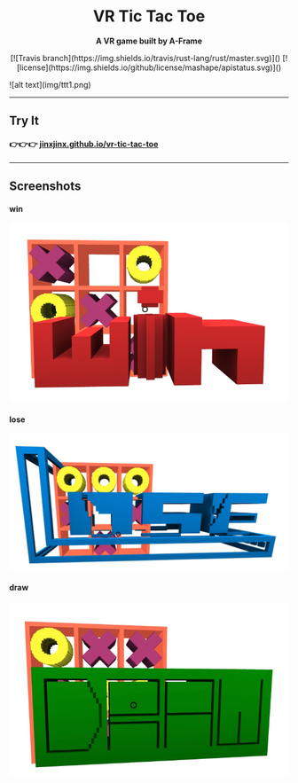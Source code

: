 <h1 align="center"> VR Tic Tac Toe </h1>
<p align="center"><b>A VR game built by A-Frame</b></p>

<p  align="center">
[![Travis branch](https://img.shields.io/travis/rust-lang/rust/master.svg)]()
[![license](https://img.shields.io/github/license/mashape/apistatus.svg)]()
</p>
![alt text](img/ttt1.png)

---

## Try It
#### :point_right::point_right::point_right: [jinxjinx.github.io/vr-tic-tac-toe](https://jinxjinx.github.io/vr-tic-tac-toe)
---

## Screenshots

#### win
![alt text](img/ttt_win.jpeg)

#### lose
![alt text](img/ttt_lose.jpeg)

#### draw
![alt text](img/ttt_draw.jpeg)

